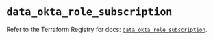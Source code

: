 # `data_okta_role_subscription`

Refer to the Terraform Registry for docs: [`data_okta_role_subscription`](https://registry.terraform.io/providers/okta/okta/4.15.0/docs/data-sources/role_subscription).
